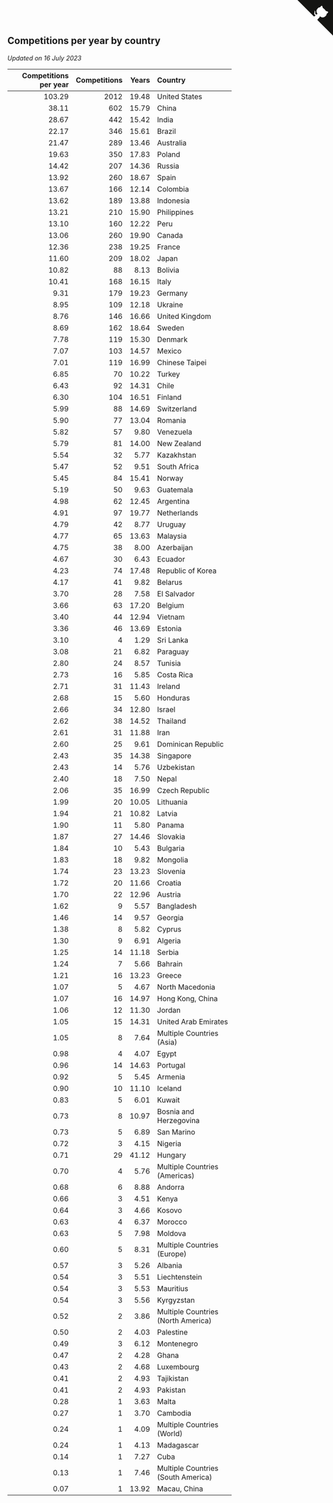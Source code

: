 ## Competitions per year by country

*Updated on 16 July 2023*

| Competitions per year | Competitions | Years | Country |
| ---: | ---: | ---: | :--- |
| 103.29 | 2012 | 19.48 | United States |
| 38.11 | 602 | 15.79 | China |
| 28.67 | 442 | 15.42 | India |
| 22.17 | 346 | 15.61 | Brazil |
| 21.47 | 289 | 13.46 | Australia |
| 19.63 | 350 | 17.83 | Poland |
| 14.42 | 207 | 14.36 | Russia |
| 13.92 | 260 | 18.67 | Spain |
| 13.67 | 166 | 12.14 | Colombia |
| 13.62 | 189 | 13.88 | Indonesia |
| 13.21 | 210 | 15.90 | Philippines |
| 13.10 | 160 | 12.22 | Peru |
| 13.06 | 260 | 19.90 | Canada |
| 12.36 | 238 | 19.25 | France |
| 11.60 | 209 | 18.02 | Japan |
| 10.82 | 88 | 8.13 | Bolivia |
| 10.41 | 168 | 16.15 | Italy |
| 9.31 | 179 | 19.23 | Germany |
| 8.95 | 109 | 12.18 | Ukraine |
| 8.76 | 146 | 16.66 | United Kingdom |
| 8.69 | 162 | 18.64 | Sweden |
| 7.78 | 119 | 15.30 | Denmark |
| 7.07 | 103 | 14.57 | Mexico |
| 7.01 | 119 | 16.99 | Chinese Taipei |
| 6.85 | 70 | 10.22 | Turkey |
| 6.43 | 92 | 14.31 | Chile |
| 6.30 | 104 | 16.51 | Finland |
| 5.99 | 88 | 14.69 | Switzerland |
| 5.90 | 77 | 13.04 | Romania |
| 5.82 | 57 | 9.80 | Venezuela |
| 5.79 | 81 | 14.00 | New Zealand |
| 5.54 | 32 | 5.77 | Kazakhstan |
| 5.47 | 52 | 9.51 | South Africa |
| 5.45 | 84 | 15.41 | Norway |
| 5.19 | 50 | 9.63 | Guatemala |
| 4.98 | 62 | 12.45 | Argentina |
| 4.91 | 97 | 19.77 | Netherlands |
| 4.79 | 42 | 8.77 | Uruguay |
| 4.77 | 65 | 13.63 | Malaysia |
| 4.75 | 38 | 8.00 | Azerbaijan |
| 4.67 | 30 | 6.43 | Ecuador |
| 4.23 | 74 | 17.48 | Republic of Korea |
| 4.17 | 41 | 9.82 | Belarus |
| 3.70 | 28 | 7.58 | El Salvador |
| 3.66 | 63 | 17.20 | Belgium |
| 3.40 | 44 | 12.94 | Vietnam |
| 3.36 | 46 | 13.69 | Estonia |
| 3.10 | 4 | 1.29 | Sri Lanka |
| 3.08 | 21 | 6.82 | Paraguay |
| 2.80 | 24 | 8.57 | Tunisia |
| 2.73 | 16 | 5.85 | Costa Rica |
| 2.71 | 31 | 11.43 | Ireland |
| 2.68 | 15 | 5.60 | Honduras |
| 2.66 | 34 | 12.80 | Israel |
| 2.62 | 38 | 14.52 | Thailand |
| 2.61 | 31 | 11.88 | Iran |
| 2.60 | 25 | 9.61 | Dominican Republic |
| 2.43 | 35 | 14.38 | Singapore |
| 2.43 | 14 | 5.76 | Uzbekistan |
| 2.40 | 18 | 7.50 | Nepal |
| 2.06 | 35 | 16.99 | Czech Republic |
| 1.99 | 20 | 10.05 | Lithuania |
| 1.94 | 21 | 10.82 | Latvia |
| 1.90 | 11 | 5.80 | Panama |
| 1.87 | 27 | 14.46 | Slovakia |
| 1.84 | 10 | 5.43 | Bulgaria |
| 1.83 | 18 | 9.82 | Mongolia |
| 1.74 | 23 | 13.23 | Slovenia |
| 1.72 | 20 | 11.66 | Croatia |
| 1.70 | 22 | 12.96 | Austria |
| 1.62 | 9 | 5.57 | Bangladesh |
| 1.46 | 14 | 9.57 | Georgia |
| 1.38 | 8 | 5.82 | Cyprus |
| 1.30 | 9 | 6.91 | Algeria |
| 1.25 | 14 | 11.18 | Serbia |
| 1.24 | 7 | 5.66 | Bahrain |
| 1.21 | 16 | 13.23 | Greece |
| 1.07 | 5 | 4.67 | North Macedonia |
| 1.07 | 16 | 14.97 | Hong Kong, China |
| 1.06 | 12 | 11.30 | Jordan |
| 1.05 | 15 | 14.31 | United Arab Emirates |
| 1.05 | 8 | 7.64 | Multiple Countries (Asia) |
| 0.98 | 4 | 4.07 | Egypt |
| 0.96 | 14 | 14.63 | Portugal |
| 0.92 | 5 | 5.45 | Armenia |
| 0.90 | 10 | 11.10 | Iceland |
| 0.83 | 5 | 6.01 | Kuwait |
| 0.73 | 8 | 10.97 | Bosnia and Herzegovina |
| 0.73 | 5 | 6.89 | San Marino |
| 0.72 | 3 | 4.15 | Nigeria |
| 0.71 | 29 | 41.12 | Hungary |
| 0.70 | 4 | 5.76 | Multiple Countries (Americas) |
| 0.68 | 6 | 8.88 | Andorra |
| 0.66 | 3 | 4.51 | Kenya |
| 0.64 | 3 | 4.66 | Kosovo |
| 0.63 | 4 | 6.37 | Morocco |
| 0.63 | 5 | 7.98 | Moldova |
| 0.60 | 5 | 8.31 | Multiple Countries (Europe) |
| 0.57 | 3 | 5.26 | Albania |
| 0.54 | 3 | 5.51 | Liechtenstein |
| 0.54 | 3 | 5.53 | Mauritius |
| 0.54 | 3 | 5.56 | Kyrgyzstan |
| 0.52 | 2 | 3.86 | Multiple Countries (North America) |
| 0.50 | 2 | 4.03 | Palestine |
| 0.49 | 3 | 6.12 | Montenegro |
| 0.47 | 2 | 4.28 | Ghana |
| 0.43 | 2 | 4.68 | Luxembourg |
| 0.41 | 2 | 4.93 | Tajikistan |
| 0.41 | 2 | 4.93 | Pakistan |
| 0.28 | 1 | 3.63 | Malta |
| 0.27 | 1 | 3.70 | Cambodia |
| 0.24 | 1 | 4.09 | Multiple Countries (World) |
| 0.24 | 1 | 4.13 | Madagascar |
| 0.14 | 1 | 7.27 | Cuba |
| 0.13 | 1 | 7.46 | Multiple Countries (South America) |
| 0.07 | 1 | 13.92 | Macau, China |


<a href="https://github.com/jonatanklosko/wca_statistics" class="github-corner" aria-label="View source on Github"><svg width="80" height="80" viewBox="0 0 250 250" style="fill:#151513; color:#fff; position: absolute; top: 0; border: 0; right: 0;" aria-hidden="true"><path d="M0,0 L115,115 L130,115 L142,142 L250,250 L250,0 Z"></path><path d="M128.3,109.0 C113.8,99.7 119.0,89.6 119.0,89.6 C122.0,82.7 120.5,78.6 120.5,78.6 C119.2,72.0 123.4,76.3 123.4,76.3 C127.3,80.9 125.5,87.3 125.5,87.3 C122.9,97.6 130.6,101.9 134.4,103.2" fill="currentColor" style="transform-origin: 130px 106px;" class="octo-arm"></path><path d="M115.0,115.0 C114.9,115.1 118.7,116.5 119.8,115.4 L133.7,101.6 C136.9,99.2 139.9,98.4 142.2,98.6 C133.8,88.0 127.5,74.4 143.8,58.0 C148.5,53.4 154.0,51.2 159.7,51.0 C160.3,49.4 163.2,43.6 171.4,40.1 C171.4,40.1 176.1,42.5 178.8,56.2 C183.1,58.6 187.2,61.8 190.9,65.4 C194.5,69.0 197.7,73.2 200.1,77.6 C213.8,80.2 216.3,84.9 216.3,84.9 C212.7,93.1 206.9,96.0 205.4,96.6 C205.1,102.4 203.0,107.8 198.3,112.5 C181.9,128.9 168.3,122.5 157.7,114.1 C157.9,116.9 156.7,120.9 152.7,124.9 L141.0,136.5 C139.8,137.7 141.6,141.9 141.8,141.8 Z" fill="currentColor" class="octo-body"></path></svg></a><style>.github-corner:hover .octo-arm{animation:octocat-wave 560ms ease-in-out}@keyframes octocat-wave{0%,100%{transform:rotate(0)}20%,60%{transform:rotate(-25deg)}40%,80%{transform:rotate(10deg)}}@media (max-width:500px){.github-corner:hover .octo-arm{animation:none}.github-corner .octo-arm{animation:octocat-wave 560ms ease-in-out}}</style>
